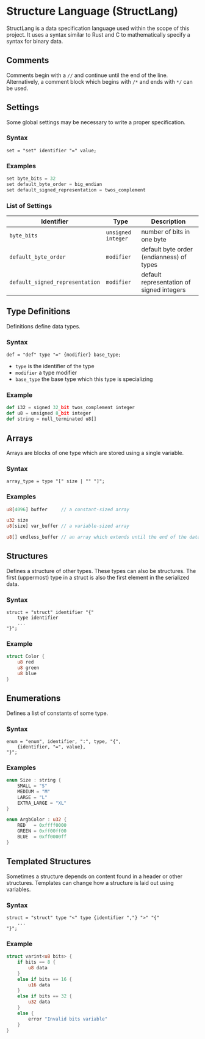 # Structure Language (StructLang)

StructLang is a data specification language used within the scope of this project.
It uses a syntax similar to Rust and C to mathematically specify a syntax for binary data.


## Comments

Comments begin with a `//` and continue until the end of the line.
Alternatively, a comment block which begins with `/*` and ends with `*/` can be used.

## Settings

Some global settings may be necessary to write a proper specification.

### Syntax
```ebnf
set = "set" identifier "=" value;
```

### Examples
```rust
set byte_bits = 32
set default_byte_order = big_endian
set default_signed_representation = twos_complement
```

### List of Settings

| Identifier | Type | Description |
| ----- | ----- | ----- |
| `byte_bits` | `unsigned integer` | number of bits in one byte
| `default_byte_order` | `modifier ` |  default byte order (endianness) of types
| `default_signed_representation` | `modifier ` | default representation of signed integers

## Type Definitions

Definitions define data types.

### Syntax
```ebnf
def = "def" type "=" {modifier} base_type;
```

- `type` is the identifier of the type
- `modifier` a type modifier
- `base_type` the base type which this type is specializing

### Example
```python
def i32 = signed 32_bit twos_complement integer
def u8 = unsigned 8_bit integer
def string = null_terminated u8[]
```

## Arrays

Arrays are blocks of one type which are stored using a single variable.

### Syntax

```ebnf
array_type = type "[" size | "" "]";
```

### Examples

```rust
u8[4096] buffer     // a constant-sized array

u32 size
u8[size] var_buffer // a variable-sized array

u8[] endless_buffer // an array which extends until the end of the data
```

## Structures

Defines a structure of other types.
These types can also be structures.
The first (uppermost) type in a struct is also the first element in the serialized data.

### Syntax

```ebnf
struct = "struct" identifier "{"
    type identifier
    ...
"}";
```

### Example

```rust
struct Color {
    u8 red
    u8 green
    u8 blue
}
```

## Enumerations

Defines a list of constants of some type.

### Syntax

```ebnf
enum = "enum", identifier, ":", type, "{",
    {identifier, "=", value},
"}";
```

### Examples

```rust
enum Size : string {
    SMALL = "S"
    MEDIUM = "M"
    LARGE = "L"
    EXTRA_LARGE = "XL"
}

enum ArgbColor : u32 {
    RED   = 0xffff0000
    GREEN = 0xff00ff00
    BLUE  = 0xff0000ff
}
```

## Templated Structures

Sometimes a structure depends on content found in a header or other structures.
Templates can change how a structure is laid out using variables.

### Syntax

```ebnf
struct = "struct" type "<" type {identifier ","} ">" "{"
    ...
"}";
```

### Example

```rust
struct varint<u8 bits> {
    if bits == 8 {
        u8 data
    }
    else if bits == 16 {
        u16 data
    }
    else if bits == 32 {
        u32 data
    }
    else {
        error "Invalid bits variable"
    }
}
```
